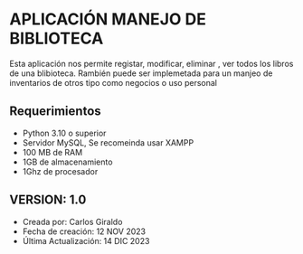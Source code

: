 # APLICACIÓN MANEJO DE BIBLIOTECA #

Esta aplicación nos permite registar, modificar, eliminar , ver todos los libros de una blibioteca. 
Rambién puede ser implemetada para un manjeo de inventarios de otros tipo como negocios o uso personal

## Requerimientos ##

* Python 3.10 o superior
* Servidor MySQL, Se recomeinda usar XAMPP 
* 100 MB de RAM 
* 1GB de almacenamiento
* 1Ghz de procesador 

## VERSION: 1.0 ##
* Creada por: Carlos Giraldo
* Fecha de creación: 12 NOV 2023
* Última Actualización: 14 DIC 2023
